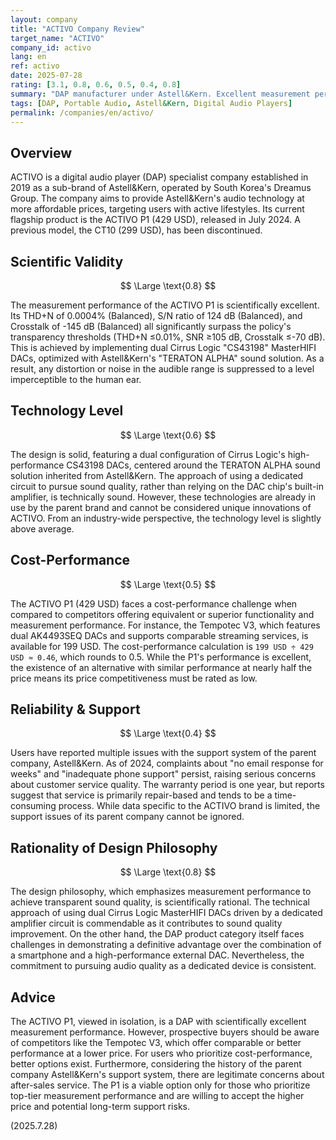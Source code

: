 ```yaml
---
layout: company
title: "ACTIVO Company Review"
target_name: "ACTIVO"
company_id: activo
lang: en
ref: activo
date: 2025-07-28
rating: [3.1, 0.8, 0.6, 0.5, 0.4, 0.8]
summary: "DAP manufacturer under Astell&Kern. Excellent measurement performance, but faces challenges in cost-performance and support due to more affordable competitors."
tags: [DAP, Portable Audio, Astell&Kern, Digital Audio Players]
permalink: /companies/en/activo/
---
```


## Overview

ACTIVO is a digital audio player (DAP) specialist company established in 2019 as a sub-brand of Astell&Kern, operated by South Korea's Dreamus Group. The company aims to provide Astell&Kern's audio technology at more affordable prices, targeting users with active lifestyles. Its current flagship product is the ACTIVO P1 (429 USD), released in July 2024. A previous model, the CT10 (299 USD), has been discontinued.

## Scientific Validity

$$ \Large \text{0.8} $$

The measurement performance of the ACTIVO P1 is scientifically excellent. Its THD+N of 0.0004% (Balanced), S/N ratio of 124 dB (Balanced), and Crosstalk of -145 dB (Balanced) all significantly surpass the policy's transparency thresholds (THD+N ≤0.01%, SNR ≥105 dB, Crosstalk ≤-70 dB). This is achieved by implementing dual Cirrus Logic "CS43198" MasterHIFI DACs, optimized with Astell&Kern's "TERATON ALPHA" sound solution. As a result, any distortion or noise in the audible range is suppressed to a level imperceptible to the human ear.

## Technology Level

$$ \Large \text{0.6} $$

The design is solid, featuring a dual configuration of Cirrus Logic's high-performance CS43198 DACs, centered around the TERATON ALPHA sound solution inherited from Astell&Kern. The approach of using a dedicated circuit to pursue sound quality, rather than relying on the DAC chip's built-in amplifier, is technically sound. However, these technologies are already in use by the parent brand and cannot be considered unique innovations of ACTIVO. From an industry-wide perspective, the technology level is slightly above average.

## Cost-Performance

$$ \Large \text{0.5} $$

The ACTIVO P1 (429 USD) faces a cost-performance challenge when compared to competitors offering equivalent or superior functionality and measurement performance. For instance, the Tempotec V3, which features dual AK4493SEQ DACs and supports comparable streaming services, is available for 199 USD. The cost-performance calculation is `199 USD ÷ 429 USD ≈ 0.46`, which rounds to 0.5. While the P1's performance is excellent, the existence of an alternative with similar performance at nearly half the price means its price competitiveness must be rated as low.

## Reliability & Support

$$ \Large \text{0.4} $$

Users have reported multiple issues with the support system of the parent company, Astell&Kern. As of 2024, complaints about "no email response for weeks" and "inadequate phone support" persist, raising serious concerns about customer service quality. The warranty period is one year, but reports suggest that service is primarily repair-based and tends to be a time-consuming process. While data specific to the ACTIVO brand is limited, the support issues of its parent company cannot be ignored.

## Rationality of Design Philosophy

$$ \Large \text{0.8} $$

The design philosophy, which emphasizes measurement performance to achieve transparent sound quality, is scientifically rational. The technical approach of using dual Cirrus Logic MasterHIFI DACs driven by a dedicated amplifier circuit is commendable as it contributes to sound quality improvement. On the other hand, the DAP product category itself faces challenges in demonstrating a definitive advantage over the combination of a smartphone and a high-performance external DAC. Nevertheless, the commitment to pursuing audio quality as a dedicated device is consistent.

## Advice

The ACTIVO P1, viewed in isolation, is a DAP with scientifically excellent measurement performance. However, prospective buyers should be aware of competitors like the Tempotec V3, which offer comparable or better performance at a lower price. For users who prioritize cost-performance, better options exist. Furthermore, considering the history of the parent company Astell&Kern's support system, there are legitimate concerns about after-sales service. The P1 is a viable option only for those who prioritize top-tier measurement performance and are willing to accept the higher price and potential long-term support risks.

(2025.7.28)
